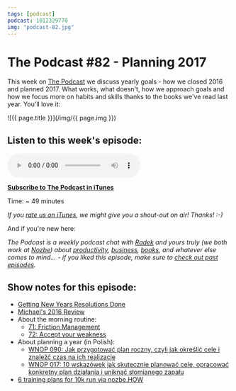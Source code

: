 ```yaml
---
tags: [podcast]
podcast: 1012329770
img: "podcast-82.jpg"
---
```


# The Podcast #82 - Planning 2017

This week on [The Podcast][p] we discuss yearly goals - how we closed 2016 and planned 2017. What works, what doesn't, how we approach goals and how we focus more on habits and skills thanks to the books we've read last year. You'll love it:

<!--More-->

![{{ page.title }}](/img/{{ page.img }})

## Listen to this week's episode:

<audio controls>
<source src="https://files.nozbe.com/podcast/082.mp3" type="audio/mpeg">
</audio>

**[Subscribe to The Podcast in iTunes][i]**

Time: ~ 49 minutes

*If you [rate us on iTunes][i], we might give you a shout-out on air! Thanks! :-)*

And if you're new here:

*The Podcast is a weekly podcast chat with [Radek][r] and yours truly (we both work at [Nozbe][n]) about [productivity](/productivity), [business](/business), [books](/books), and whatever else comes to mind… - if you liked this episode, make sure to [check out past episodes](/podcast).*

## Show notes for this episode:

  * [Getting New Years Resolutions Done](https://www.youtube.com/watch?v=7og8EzO_4us)
  * [Michael's 2016 Review](/2016/)
  * About the morning routine:
    * [71: Friction Management](/podcast-71)
    * [72: Accept your weakness](/podcast-72)
  * About planning a year (in Polish):
    * [WNOP 090: Jak przygotować plan roczny, czyli jak określić cele i znaleźć czas na ich realizację](http://jakoszczedzacpieniadze.pl/jak-zaplanowac-rok-i-dobrze-okreslic-cele)
    * [WNOP 017: 10 wskazówek jak skutecznie planować cele, opracować konkretny plan działania i uniknąć słomianego zapału](http://jakoszczedzacpieniadze.pl/10-wskazowek-jak-skutecznie-planowac-cele)
  * [6 training plans for 10k run via nozbe.HOW](https://nozbe.com/blog/training-plans-10k-run/)

[e]: /podcast-82
[p]: /podcast
[n]: https://michael.gratis/nozbe
[r]: https://michael.gratis/radex
[i]: https://michael.gratis/thepodcast
[o]: https://michael.gratis/ipadonly

[pm]: http://productivemag.com/